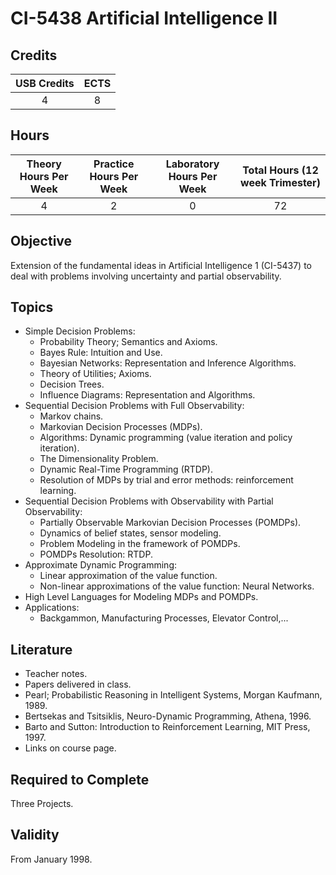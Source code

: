 # CI-5438 Artificial Intelligence II

## Credits

| USB Credits | ECTS |
|:-----------:|:----:|
|      4      |   8  |

## Hours

| Theory Hours Per Week | Practice Hours Per Week | Laboratory Hours Per Week | Total Hours (12 week Trimester) |
|:---------------------:|:-----------------------:|:-------------------------:|:-------------------------------:|
|           4           |            2            |             0             |                72               |

## Objective

Extension of the fundamental ideas in Artificial Intelligence 1 (CI-5437) to deal with problems involving uncertainty and partial observability.

## Topics

* Simple Decision Problems:
  * Probability Theory; Semantics and Axioms.
  * Bayes Rule: Intuition and Use.
  * Bayesian Networks: Representation and Inference Algorithms.
  * Theory of Utilities; Axioms.
  * Decision Trees.
  * Influence Diagrams: Representation and Algorithms.
* Sequential Decision Problems with Full Observability:
  * Markov chains.
  * Markovian Decision Processes (MDPs).
  * Algorithms: Dynamic programming (value iteration and policy iteration).
  * The Dimensionality Problem.
  * Dynamic Real-Time Programming (RTDP).
  * Resolution of MDPs by trial and error methods: reinforcement learning.
* Sequential Decision Problems with Observability with Partial Observability:
  * Partially Observable Markovian Decision Processes (POMDPs).
  * Dynamics of belief states, sensor modeling.
  * Problem Modeling in the framework of POMDPs.
  * POMDPs Resolution: RTDP.
* Approximate Dynamic Programming:
  * Linear approximation of the value function.
  * Non-linear approximations of the value function: Neural Networks.
* High Level Languages for Modeling MDPs and POMDPs.
* Applications:
  * Backgammon, Manufacturing Processes, Elevator Control,...

## Literature

* Teacher notes.
* Papers delivered in class.
* Pearl; Probabilistic Reasoning in Intelligent Systems, Morgan Kaufmann, 1989.
* Bertsekas and Tsitsiklis, Neuro-Dynamic Programming, Athena, 1996.
* Barto and Sutton: Introduction to Reinforcement Learning, MIT Press, 1997.
* Links on course page.

## Required to Complete

Three Projects.

## Validity

From January 1998.
